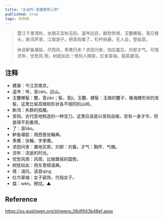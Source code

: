 ```yaml
---
title: "水龙吟·登建康赏心亭"
published: true
tags: 辛弃疾
---
```


> 楚江千里清秋，水随天去秋无际。遥岑远目，献愁供恨，玉簪螺髻。落日楼头，断鸿声里，江南游子。把吴钩看了，栏杆拍遍，无人会，登临意。
>
> 休说鲈鱼堪脍，尽西风，季鹰归未？求田问舍，怕应羞见，刘郎才气。可惜流年，忧愁风
> 雨，树犹如此！倩何人换取，红金翠袖，搵英雄泪。

## 注释

- 建康：今江苏南京。
- 遥岑：岑，音cén。远山。
- 玉簪螺髻：簪，音zān；髻，音jì。玉簪、螺髻：玉做的簪子，像海螺形状的发髻，这里比喻高矮和形状各不相同的山岭。
- 断鸿：失群的孤雁。
- 吴钩，古代吴地制造的一种宝刀。这里应该是以吴钩自喻，空有一身才华，但是得不到重用。
- 了：音liǎo。
- 鲈鱼堪脍：用西晋张翰典。
- 季鹰：张翰，字季鹰。
- 求田问舍：置地买房。刘郎：刘备。才气：胸怀、气魄。
- 流年：流逝的时光。
- 忧愁风雨：风雨，比喻飘摇的国势。
- 树犹如此：用东晋桓温典。
- 倩：请托。读音qìng
- 红巾翠袖：女子装饰，代指女子。
- 揾：wèn。擦拭。▲

## Reference

https://so.gushiwen.org/shiwenv_06df643b48ef.aspx
